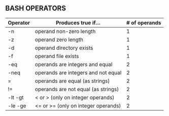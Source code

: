 ## BASH OPERATORS

| Operator 	| Produces true if…			| # of operands |
| ------------- | ------------------------------------- | ------------- |
| -n 		| operand non-zero length		| 1 		|
| -z 		| operand zero length			| 1		|
| -d 		| operand directory exists 		| 1		|
| -f 		| operand file exists			| 1		|
| -eq 		| operands are integers and equal	| 2		|
| -neq		| operands are integers and not equal	| 2		|
| = 		| operands are equal (as strings)	| 2		|
| != 		| operands are not equal (as strings)	| 2		|
| -lt -gt	| < or > (only on integer operands)	| 2		|
| -le -ge 	| <= or >= (only on integer operands)	| 2		|

